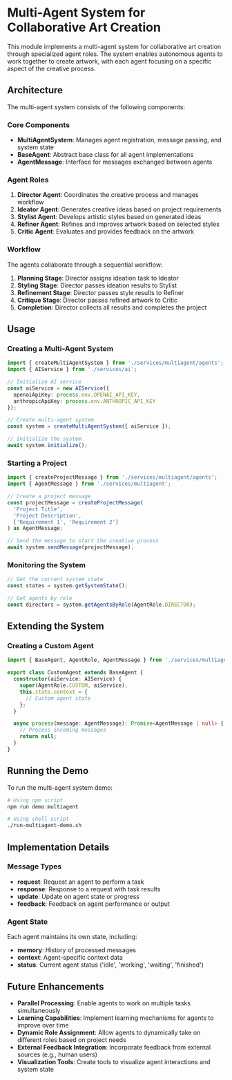# Multi-Agent System for Collaborative Art Creation

This module implements a multi-agent system for collaborative art creation through specialized agent roles. The system enables autonomous agents to work together to create artwork, with each agent focusing on a specific aspect of the creative process.

## Architecture

The multi-agent system consists of the following components:

### Core Components

- **MultiAgentSystem**: Manages agent registration, message passing, and system state
- **BaseAgent**: Abstract base class for all agent implementations
- **AgentMessage**: Interface for messages exchanged between agents

### Agent Roles

1. **Director Agent**: Coordinates the creative process and manages workflow
2. **Ideator Agent**: Generates creative ideas based on project requirements
3. **Stylist Agent**: Develops artistic styles based on generated ideas
4. **Refiner Agent**: Refines and improves artwork based on selected styles
5. **Critic Agent**: Evaluates and provides feedback on the artwork

### Workflow

The agents collaborate through a sequential workflow:

1. **Planning Stage**: Director assigns ideation task to Ideator
2. **Styling Stage**: Director passes ideation results to Stylist
3. **Refinement Stage**: Director passes style results to Refiner
4. **Critique Stage**: Director passes refined artwork to Critic
5. **Completion**: Director collects all results and completes the project

## Usage

### Creating a Multi-Agent System

```typescript
import { createMultiAgentSystem } from './services/multiagent/agents';
import { AIService } from './services/ai';

// Initialize AI service
const aiService = new AIService({
  openaiApiKey: process.env.OPENAI_API_KEY,
  anthropicApiKey: process.env.ANTHROPIC_API_KEY
});

// Create multi-agent system
const system = createMultiAgentSystem({ aiService });

// Initialize the system
await system.initialize();
```

### Starting a Project

```typescript
import { createProjectMessage } from './services/multiagent/agents';
import { AgentMessage } from './services/multiagent';

// Create a project message
const projectMessage = createProjectMessage(
  'Project Title',
  'Project Description',
  ['Requirement 1', 'Requirement 2']
) as AgentMessage;

// Send the message to start the creative process
await system.sendMessage(projectMessage);
```

### Monitoring the System

```typescript
// Get the current system state
const states = system.getSystemState();

// Get agents by role
const directors = system.getAgentsByRole(AgentRole.DIRECTOR);
```

## Extending the System

### Creating a Custom Agent

```typescript
import { BaseAgent, AgentRole, AgentMessage } from './services/multiagent';

export class CustomAgent extends BaseAgent {
  constructor(aiService: AIService) {
    super(AgentRole.CUSTOM, aiService);
    this.state.context = {
      // Custom agent state
    };
  }

  async process(message: AgentMessage): Promise<AgentMessage | null> {
    // Process incoming messages
    return null;
  }
}
```

## Running the Demo

To run the multi-agent system demo:

```bash
# Using npm script
npm run demo:multiagent

# Using shell script
./run-multiagent-demo.sh
```

## Implementation Details

### Message Types

- **request**: Request an agent to perform a task
- **response**: Response to a request with task results
- **update**: Update on agent state or progress
- **feedback**: Feedback on agent performance or output

### Agent State

Each agent maintains its own state, including:

- **memory**: History of processed messages
- **context**: Agent-specific context data
- **status**: Current agent status ('idle', 'working', 'waiting', 'finished')

## Future Enhancements

- **Parallel Processing**: Enable agents to work on multiple tasks simultaneously
- **Learning Capabilities**: Implement learning mechanisms for agents to improve over time
- **Dynamic Role Assignment**: Allow agents to dynamically take on different roles based on project needs
- **External Feedback Integration**: Incorporate feedback from external sources (e.g., human users)
- **Visualization Tools**: Create tools to visualize agent interactions and system state 
